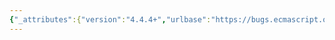 ```yaml
---
{"_attributes":{"version":"4.4.4+","urlbase":"https://bugs.ecmascript.org/","maintainer":"dherman@mozilla.com"},"bug":{"bug_id":1439,"creation_ts":"2013-04-12 02:52:00 -0700","short_desc":"11.13.1: AssignmentRestElement must restrict DestructuringAssignmentTarget to simple assignment targets","delta_ts":"2013-05-14 18:12:55 -0700","product":"Draft for 6th Edition","component":"technical issue","version":"Rev 14: March 8, 2013 Draft","rep_platform":"All","op_sys":"All","bug_status":"RESOLVED","resolution":"FIXED","priority":"Normal","bug_severity":"normal","everconfirmed":true,"reporter":{"uid":"andrebargull","name":"André Bargull"},"assigned_to":{"uid":"allen","name":"Allen Wirfs-Brock"},"long_desc":[{"commentid":3639,"comment_count":0,"who":{"uid":"andrebargull","name":"André Bargull"},"bug_when":"2013-04-12 02:52:41 -0700","thetext":"Static semantics for AssignmentRestElement should be changed as follows:\n\n> AssignmentRestElement : ... DestructuringAssignmentTarget\n> \n> It is a SyntaxError if IsValidSimpleAssignmentTarget of DestructuringAssignmentTarget is false\n\nThis is needed to prevent destructuring patterns in this position, e.g. `[...[a]] = []` should raise a SyntaxError."},{"commentid":3661,"comment_count":1,"who":{"uid":"allen","name":"Allen Wirfs-Brock"},"bug_when":"2013-04-19 14:44:38 -0700","thetext":"fixed in rev 15 editor's draft"},{"commentid":3854,"comment_count":2,"who":{"uid":"allen","name":"Allen Wirfs-Brock"},"bug_when":"2013-05-14 18:12:55 -0700","thetext":"resolved in rev 15, May 14, 2013 draft"}]}}
---
```


